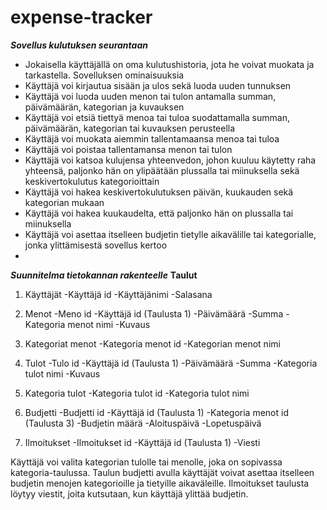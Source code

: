 # expense-tracker

***Sovellus kulutuksen seurantaan***
- Jokaisella käyttäjällä on oma kulutushistoria, jota he voivat muokata ja tarkastella.
Sovelluksen ominaisuuksia
- Käyttäjä voi kirjautua sisään ja ulos sekä luoda uuden tunnuksen
- Käyttäjä voi luoda uuden menon tai tulon antamalla summan, päivämäärän, kategorian ja kuvauksen
- Käyttäjä voi etsiä tiettyä menoa tai tuloa suodattamalla summan, päivämäärän, kategorian tai kuvauksen perusteella
- Käyttäjä voi muokata aiemmin tallentamaansa menoa tai tuloa
- Käyttäjä voi poistaa tallentamansa menon tai tulon
- Käyttäjä voi katsoa kulujensa yhteenvedon, johon kuuluu käytetty raha yhteensä, paljonko hän on ylipäätään plussalla tai miinuksella sekä keskivertokulutus kategorioittain
- Käyttäjä voi hakea keskivertokulutuksen päivän, kuukauden sekä kategorian mukaan
- Käyttäjä voi hakea kuukaudelta, että paljonko hän on plussalla tai miinuksella
- Käyttäjä voi asettaa itselleen budjetin tietylle aikavälille tai kategorialle, jonka ylittämisestä sovellus kertoo
- 
***Suunnitelma tietokannan rakenteelle***
**Taulut**

1. Käyttäjät
-Käyttäjä id
-Käyttäjänimi
-Salasana

2. Menot
-Meno id
-Käyttäjä id (Taulusta 1)
-Päivämäärä
-Summa
-Kategoria menot nimi
-Kuvaus

3. Kategoriat menot
-Kategoria menot id
-Kategorian menot nimi

4. Tulot
-Tulo id
-Käyttäjä id (Taulusta 1)
-Päivämäärä
-Summa
-Kategoria tulot nimi
-Kuvaus

5. Kategoria tulot
-Kategoria tulot id
-Kategoria tulot nimi

6. Budjetti
-Budjetti id
-Käyttäjä id (Taulusta 1)
-Kategoria menot id (Taulusta 3)
-Budjetin määrä
-Aloituspäivä
-Lopetuspäivä

7. Ilmoitukset
-Ilmoitukset id
-Käyttäjä id (Taulusta 1)
-Viesti

Käyttäjä voi valita kategorian tulolle tai menolle, joka on sopivassa kategoria-taulussa. Taulun budjetti avulla käyttäjät voivat asettaa itselleen budjetin menojen kategorioille ja tietyille aikaväleille. Ilmoitukset taulusta löytyy viestit, joita kutsutaan, kun käyttäjä ylittää budjetin. 
